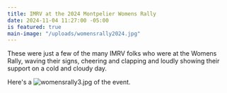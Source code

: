 ```yaml
---
title: IMRV at the 2024 Montpelier Womens Rally
date: 2024-11-04 11:27:00 -05:00
is featured: true
main-image: "/uploads/womensrally2024.jpg"
---
```


These were just a few of the many IMRV folks who were at the Womens Rally, waving their signs, cheering and clapping and loudly showing their support on a cold and cloudy day.  

Here's a ![womensrally3.jpg](/uploads/womensrally3.jpg) of the event.